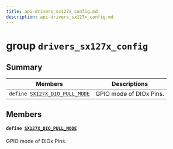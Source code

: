 ```yaml
---
title: api-drivers_sx127x_config.md
description: api-drivers_sx127x_config.md
---
```

# group `drivers_sx127x_config` 

## Summary

 Members                        | Descriptions                                
--------------------------------|---------------------------------------------
`define `[`SX127X_DIO_PULL_MODE`](#group__drivers__sx127x__config_1gae787af06506edd3299e95602c0a84148)            | GPIO mode of DIOx Pins.

## Members

#### `define `[`SX127X_DIO_PULL_MODE`](#group__drivers__sx127x__config_1gae787af06506edd3299e95602c0a84148) 

GPIO mode of DIOx Pins.

